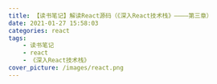 ```yaml
---
title: 【读书笔记】解读React源码（《深入React技术栈》————第三章）
date: 2021-01-27 15:58:03
categories: react
tags:
	- 读书笔记
    - react
    - 《深入React技术栈》
cover_picture: /images/react.png
---
```

